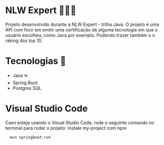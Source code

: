 
# NLW Expert 🚀👩‍🚀

Projeto desenvolvido durante a NLW Expert - trilha Java.
O projeto é uma API com foco em emitir uma certificação de alguma tecnologia em que o usuário escolheu, como Java por exemplo. Podendo trazer também o o raking dos top 10.

# Tecnologias 🌟
- Java ☕
- Spring Boot
- Postgres SQL

# Visual Studio Code
Caso esteja usando o Visual Studio Code, rode o seguinte comando no terminal para rodar o projeto:
Instale my-project com npm

```bash
  mvn springboot:run
```
    
